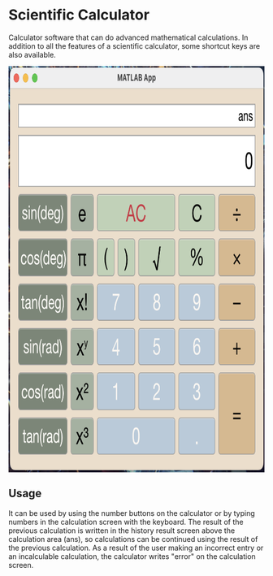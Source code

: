 # Scientific Calculator

Calculator software that can do advanced mathematical calculations. In addition to all the features of a scientific calculator, some shortcut keys are also available.

<img src="https://github.com/hasanalpdoyduk/scientific_calculator/blob/main/scientific_calculator_photo.png" width="900" height="800" align="center" >

## Usage

It can be used by using the number buttons on the calculator or by typing numbers in the calculation screen with the keyboard. The result of the previous calculation is written in the history result screen above the calculation area (ans), so calculations can be continued using the result of the previous calculation. As a result of the user making an incorrect entry or an incalculable calculation, the calculator writes "error" on the calculation screen.
